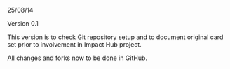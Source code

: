 25/08/14

Version 0.1

This version is to check Git repository setup and to document original card set prior to
involvement in Impact Hub project.

All changes and forks now to be done in GitHub.

